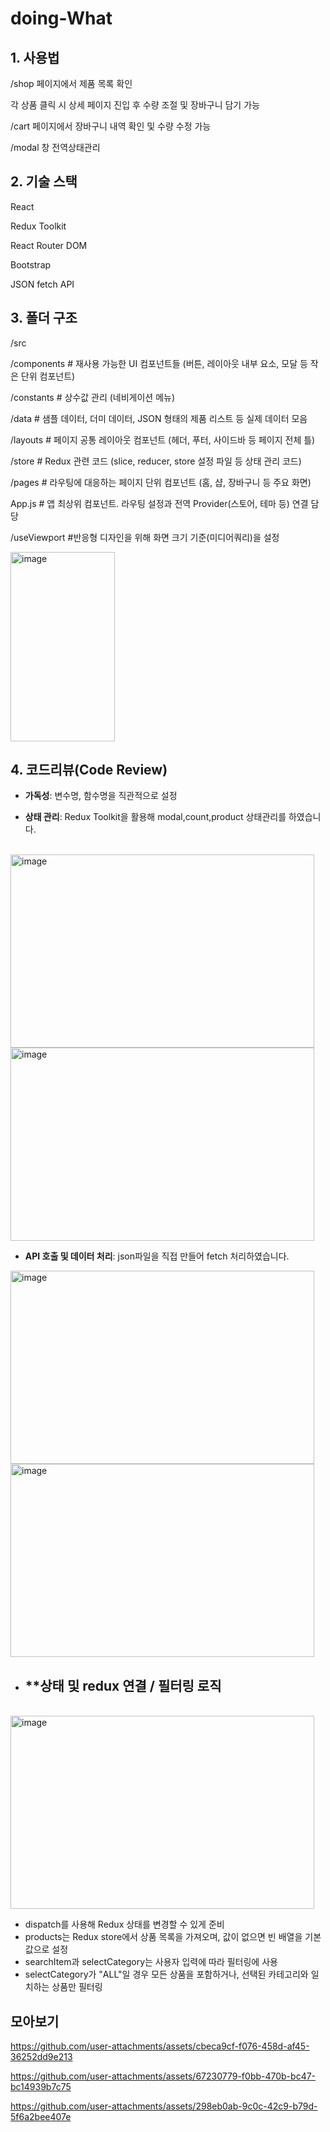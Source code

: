 # doing-What

## 1. 사용법

/shop 페이지에서 제품 목록 확인

각 상품 클릭 시 상세 페이지 진입 후 수량 조절 및 장바구니 담기 가능

/cart 페이지에서 장바구니 내역 확인 및 수량 수정 가능

/modal 창 전역상태관리

## 2. 기술 스택

React

Redux Toolkit

React Router DOM

Bootstrap  

JSON fetch API

## 3. 폴더 구조
/src

  /components   # 재사용 가능한 UI 컴포넌트들 (버튼, 레이아웃 내부 요소, 모달 등 작은 단위 컴포넌트)
  
  /constants    # 상수값 관리 (네비게이션 메뉴)
  
  /data         # 샘플 데이터, 더미 데이터, JSON 형태의 제품 리스트 등 실제 데이터 모음
  
  /layouts      # 페이지 공통 레이아웃 컴포넌트 (헤더, 푸터, 사이드바 등 페이지 전체 틀)
  
  /store        # Redux 관련 코드 (slice, reducer, store 설정 파일 등 상태 관리 코드)
  
  /pages        # 라우팅에 대응하는 페이지 단위 컴포넌트 (홈, 샵, 장바구니 등 주요 화면)
  
  App.js        # 앱 최상위 컴포넌트. 라우팅 설정과 전역 Provider(스토어, 테마 등) 연결 담당
  
  /useViewport  #반응형 디자인을 위해 화면 크기 기준(미디어쿼리)을 설정
  
<img width="167" height="303" alt="image" src="https://github.com/user-attachments/assets/26c81706-23f5-44aa-a77a-d221f41504a5" />


  ## 4. 코드리뷰(Code Review)

- **가독성**: 변수명, 함수명을 직관적으로 설정
  
- **상태 관리**: Redux Toolkit을 활용해 modal,count,product 상태관리를 하였습니다.

<br/>
<img width="486" height="309" alt="image" src="https://github.com/user-attachments/assets/881c6e6f-a68c-4354-909d-ba61730255d8" />

<br/>
<img width="486" height="309" alt="image" src="https://github.com/user-attachments/assets/a6b16115-3033-4c1d-9508-9744550df0de" />

- **API 호출 및 데이터 처리**: json파일을 직접 만들어 fetch 처리하였습니다.
<img width="486" height="309" alt="image" src="https://github.com/user-attachments/assets/a7faa8da-e718-4a17-871b-da06e3516770" />
<img width="486" height="309" alt="image" src="https://github.com/user-attachments/assets/92ffa780-2037-482b-bd8b-e49553d369ef" />

<br/>

- ## **상태 및 redux 연결 / 필터링 로직

<br/>

<img width="486" height="309" alt="image" src="https://github.com/user-attachments/assets/f43de5e9-cf1a-44bf-968b-d960ff68b0ea" />

<br/>

<ul>
  <li>dispatch를 사용해 Redux 상태를 변경할 수 있게 준비</li>

<li>products는 Redux store에서 상품 목록을 가져오며, 값이 없으면 빈 배열을 기본값으로 설정</li>

<li>searchItem과 selectCategory는 사용자 입력에 따라 필터링에 사용</li>

<li>selectCategory가 "ALL"일 경우 모든 상품을 포함하거나, 선택된 카테고리와 일치하는 상품만 필터링</li>

</ul>


## 모아보기


https://github.com/user-attachments/assets/cbeca9cf-f076-458d-af45-36252dd9e213


https://github.com/user-attachments/assets/67230779-f0bb-470b-bc47-bc14939b7c75


https://github.com/user-attachments/assets/298eb0ab-9c0c-42c9-b79d-5f6a2bee407e
















